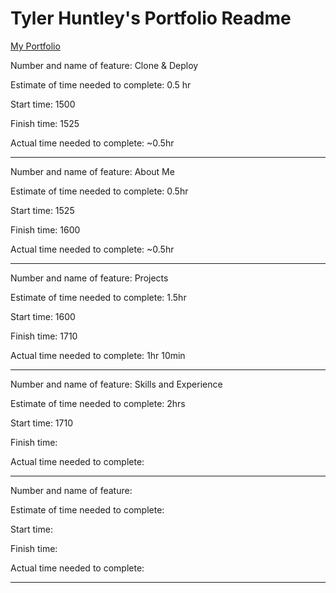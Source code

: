 # Tyler Huntley's Portfolio Readme

[My Portfolio](https://tyler-h-portfolio.netlify.app/)

Number and name of feature: Clone & Deploy

Estimate of time needed to complete: 0.5 hr

Start time: 1500

Finish time: 1525

Actual time needed to complete: ~0.5hr

---------------------------------------------------------------------

Number and name of feature: About Me

Estimate of time needed to complete: 0.5hr

Start time: 1525

Finish time: 1600

Actual time needed to complete: ~0.5hr

---------------------------------------------------------------------

Number and name of feature: Projects

Estimate of time needed to complete: 1.5hr

Start time: 1600

Finish time: 1710

Actual time needed to complete: 1hr 10min

---------------------------------------------------------------------

Number and name of feature: Skills and Experience

Estimate of time needed to complete: 2hrs

Start time: 1710

Finish time: 

Actual time needed to complete: 

---------------------------------------------------------------------

Number and name of feature: 

Estimate of time needed to complete: 

Start time: 

Finish time: 

Actual time needed to complete: 

---------------------------------------------------------------------

